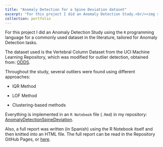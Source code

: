 ```yaml
---
title: "Anomaly Detection for a Spine Deviation dataset"
excerpt: "For this project I did an Anomaly Detection Study.<br/><img src='/images/R_AD.png' width="500">"
collection: portfolio
---
```



For this project I did an Anomaly Detection Study using the `R` programming language for a commonly used dataset in the literature, tailored for Anomaly Detection tasks.

The dataset used is the Vertebral Column Dataset from the UCI Machine Learning Repository, which was modified for outlier detection, obtained from: [ODDS](http://odds.cs.stonybrook.edu/vertebral-dataset/).

Throughout the study, several outliers were found using different approaches:

- IQR Method

- LOF Method

- Clustering-based methods

Everything is implemented in an `R Notebook` file (`.Rmd`) in my repository: [AnomalyDetectionSpineDeviation](https://github.com/PerezDavid-98/AnomalyDetectionSpineDeviation). 

Also, a full report was written (in Spanish) using the R Notebook itself and then knitted into an HTML file. The full report can be read in the Repository GitHub Pages, or [here](https://perezdavid-98.github.io/AnomalyDetectionSpineDeviation/AnomalyDetectionSpineDeviation.html).